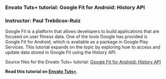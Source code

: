 ### Envato Tuts+ tutorial: Google Fit for Android: History API

### Instructor: Paul Trebilcox-Ruiz

Google Fit is a platform that allows developers to build applications that are focused on user fitness data. One of the tools Google has provided is Google Fit for Android, which is available as a package in Google Play Services. This tutorial expands on the topic by exploring how to access and update data stored in Google Fit using the History API.

Source files for the Envato Tuts+ tutorial: [Google Fit for Android: History API](http://code.tutsplus.com/tutorials/google-fit-for-android-history-api--cms-25856)

**Read this tutorial on [Envato Tuts+](https://code.tutsplus.com)**.
